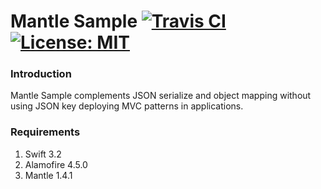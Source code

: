# Mantle Sample [![Travis CI](https://travis-ci.org/emreozdil/MantleSample.svg?branch=master)](https://travis-ci.org/emreozdil/MantleSample/builds) [![License: MIT](https://img.shields.io/badge/License-MIT-yellow.svg)](https://opensource.org/licenses/MIT)

### Introduction

Mantle Sample complements JSON serialize and object mapping without using JSON key deploying MVC patterns in applications.

### Requirements
1. Swift 3.2
2. Alamofire 4.5.0
3. Mantle 1.4.1
